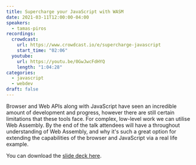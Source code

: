 ```yaml
---
title: Supercharge your JavaScript with WASM
date: 2021-03-11T12:00:00-04:00
speakers:
  - tamas-piros
recordings:
  crowdcast:
    url: https://www.crowdcast.io/e/supercharge-javascript
    start_time: "02:06"
  youtube:
    url: https://youtu.be/0GwJwcFdHYQ
    length: "1:04:28"
categories:
  - javascript
  - webdev
draft: false
---
```


Browser and Web APIs along with JavaScript have seen an incredible amount of development and progress, however there are still certain limitations that these tools face. For complex, low-level work we can utilise Web Assembly. By the end of the talk attendees will have a throughout understanding of Web Assembly, and why it's such a great option for extending the capabilities of the browser and JavaScript via a real life example.

You can download the [slide deck here](/slides/WebAssembly.pdf).

